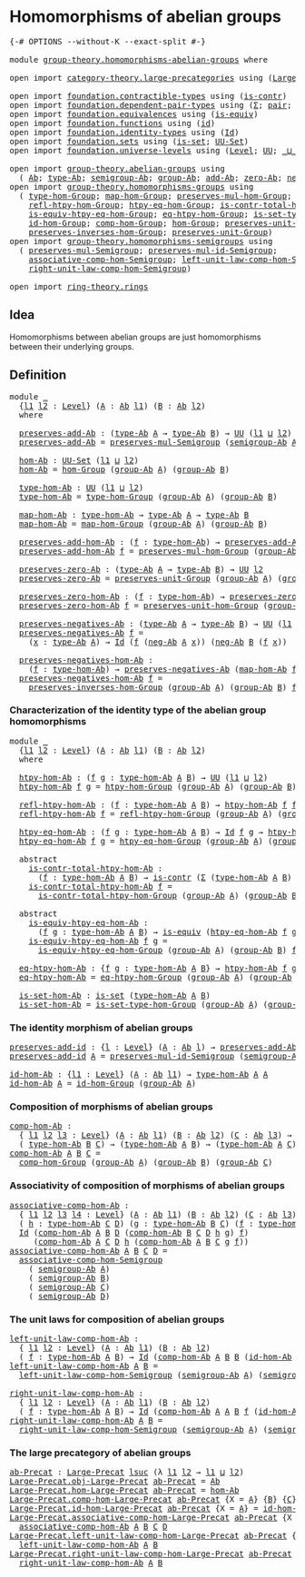 # Homomorphisms of abelian groups

<pre class="Agda"><a id="44" class="Symbol">{-#</a> <a id="48" class="Keyword">OPTIONS</a> <a id="56" class="Pragma">--without-K</a> <a id="68" class="Pragma">--exact-split</a> <a id="82" class="Symbol">#-}</a>

<a id="87" class="Keyword">module</a> <a id="94" href="group-theory.homomorphisms-abelian-groups.html" class="Module">group-theory.homomorphisms-abelian-groups</a> <a id="136" class="Keyword">where</a>

<a id="143" class="Keyword">open</a> <a id="148" class="Keyword">import</a> <a id="155" href="category-theory.large-precategories.html" class="Module">category-theory.large-precategories</a> <a id="191" class="Keyword">using</a> <a id="197" class="Symbol">(</a><a id="198" href="category-theory.large-precategories.html#654" class="Record">Large-Precat</a><a id="210" class="Symbol">)</a>

<a id="213" class="Keyword">open</a> <a id="218" class="Keyword">import</a> <a id="225" href="foundation.contractible-types.html" class="Module">foundation.contractible-types</a> <a id="255" class="Keyword">using</a> <a id="261" class="Symbol">(</a><a id="262" href="foundation-core.contractible-types.html#993" class="Function">is-contr</a><a id="270" class="Symbol">)</a>
<a id="272" class="Keyword">open</a> <a id="277" class="Keyword">import</a> <a id="284" href="foundation.dependent-pair-types.html" class="Module">foundation.dependent-pair-types</a> <a id="316" class="Keyword">using</a> <a id="322" class="Symbol">(</a><a id="323" href="foundation-core.dependent-pair-types.html#502" class="Record">Σ</a><a id="324" class="Symbol">;</a> <a id="326" href="foundation-core.dependent-pair-types.html#575" class="InductiveConstructor">pair</a><a id="330" class="Symbol">;</a> <a id="332" href="foundation-core.dependent-pair-types.html#592" class="Field">pr1</a><a id="335" class="Symbol">;</a> <a id="337" href="foundation-core.dependent-pair-types.html#604" class="Field">pr2</a><a id="340" class="Symbol">)</a>
<a id="342" class="Keyword">open</a> <a id="347" class="Keyword">import</a> <a id="354" href="foundation.equivalences.html" class="Module">foundation.equivalences</a> <a id="378" class="Keyword">using</a> <a id="384" class="Symbol">(</a><a id="385" href="foundation-core.equivalences.html#1543" class="Function">is-equiv</a><a id="393" class="Symbol">)</a>
<a id="395" class="Keyword">open</a> <a id="400" class="Keyword">import</a> <a id="407" href="foundation.functions.html" class="Module">foundation.functions</a> <a id="428" class="Keyword">using</a> <a id="434" class="Symbol">(</a><a id="435" href="foundation-core.functions.html#309" class="Function">id</a><a id="437" class="Symbol">)</a>
<a id="439" class="Keyword">open</a> <a id="444" class="Keyword">import</a> <a id="451" href="foundation.identity-types.html" class="Module">foundation.identity-types</a> <a id="477" class="Keyword">using</a> <a id="483" class="Symbol">(</a><a id="484" href="foundation-core.identity-types.html#1754" class="Datatype">Id</a><a id="486" class="Symbol">)</a>
<a id="488" class="Keyword">open</a> <a id="493" class="Keyword">import</a> <a id="500" href="foundation.sets.html" class="Module">foundation.sets</a> <a id="516" class="Keyword">using</a> <a id="522" class="Symbol">(</a><a id="523" href="foundation-core.sets.html#1100" class="Function">is-set</a><a id="529" class="Symbol">;</a> <a id="531" href="foundation-core.sets.html#1177" class="Function">UU-Set</a><a id="537" class="Symbol">)</a>
<a id="539" class="Keyword">open</a> <a id="544" class="Keyword">import</a> <a id="551" href="foundation.universe-levels.html" class="Module">foundation.universe-levels</a> <a id="578" class="Keyword">using</a> <a id="584" class="Symbol">(</a><a id="585" href="Agda.Primitive.html#597" class="Postulate">Level</a><a id="590" class="Symbol">;</a> <a id="592" href="foundation-core.universe-levels.html#222" class="Primitive">UU</a><a id="594" class="Symbol">;</a> <a id="596" href="Agda.Primitive.html#810" class="Primitive Operator">_⊔_</a><a id="599" class="Symbol">;</a> <a id="601" href="Agda.Primitive.html#780" class="Primitive">lsuc</a><a id="605" class="Symbol">)</a>

<a id="608" class="Keyword">open</a> <a id="613" class="Keyword">import</a> <a id="620" href="group-theory.abelian-groups.html" class="Module">group-theory.abelian-groups</a> <a id="648" class="Keyword">using</a>
  <a id="656" class="Symbol">(</a> <a id="658" href="group-theory.abelian-groups.html#2463" class="Function">Ab</a><a id="660" class="Symbol">;</a> <a id="662" href="group-theory.abelian-groups.html#2677" class="Function">type-Ab</a><a id="669" class="Symbol">;</a> <a id="671" href="group-theory.abelian-groups.html#3597" class="Function">semigroup-Ab</a><a id="683" class="Symbol">;</a> <a id="685" href="group-theory.abelian-groups.html#2531" class="Function">group-Ab</a><a id="693" class="Symbol">;</a> <a id="695" href="group-theory.abelian-groups.html#3024" class="Function">add-Ab</a><a id="701" class="Symbol">;</a> <a id="703" href="group-theory.abelian-groups.html#3934" class="Function">zero-Ab</a><a id="710" class="Symbol">;</a> <a id="712" href="group-theory.abelian-groups.html#4572" class="Function">neg-Ab</a><a id="718" class="Symbol">)</a>
<a id="720" class="Keyword">open</a> <a id="725" class="Keyword">import</a> <a id="732" href="group-theory.homomorphisms-groups.html" class="Module">group-theory.homomorphisms-groups</a> <a id="766" class="Keyword">using</a>
  <a id="774" class="Symbol">(</a> <a id="776" href="group-theory.homomorphisms-groups.html#1617" class="Function">type-hom-Group</a><a id="790" class="Symbol">;</a> <a id="792" href="group-theory.homomorphisms-groups.html#1746" class="Function">map-hom-Group</a><a id="805" class="Symbol">;</a> <a id="807" href="group-theory.homomorphisms-groups.html#1832" class="Function">preserves-mul-hom-Group</a><a id="830" class="Symbol">;</a> <a id="832" href="group-theory.homomorphisms-groups.html#2672" class="Function">htpy-hom-Group</a><a id="846" class="Symbol">;</a>
    <a id="852" href="group-theory.homomorphisms-groups.html#2812" class="Function">refl-htpy-hom-Group</a><a id="871" class="Symbol">;</a> <a id="873" href="group-theory.homomorphisms-groups.html#2989" class="Function">htpy-eq-hom-Group</a><a id="890" class="Symbol">;</a> <a id="892" href="group-theory.homomorphisms-groups.html#3184" class="Function">is-contr-total-htpy-hom-Group</a><a id="921" class="Symbol">;</a>
    <a id="927" href="group-theory.homomorphisms-groups.html#3459" class="Function">is-equiv-htpy-eq-hom-Group</a><a id="953" class="Symbol">;</a> <a id="955" href="group-theory.homomorphisms-groups.html#3909" class="Function">eq-htpy-hom-Group</a><a id="972" class="Symbol">;</a> <a id="974" href="group-theory.homomorphisms-groups.html#4077" class="Function">is-set-type-hom-Group</a><a id="995" class="Symbol">;</a>
    <a id="1001" href="group-theory.homomorphisms-groups.html#2074" class="Function">id-hom-Group</a><a id="1013" class="Symbol">;</a> <a id="1015" href="group-theory.homomorphisms-groups.html#2243" class="Function">comp-hom-Group</a><a id="1029" class="Symbol">;</a> <a id="1031" href="group-theory.homomorphisms-groups.html#4228" class="Function">hom-Group</a><a id="1040" class="Symbol">;</a> <a id="1042" href="group-theory.homomorphisms-groups.html#5799" class="Function">preserves-unit-hom-Group</a><a id="1066" class="Symbol">;</a>
    <a id="1072" href="group-theory.homomorphisms-groups.html#7312" class="Function">preserves-inverses-hom-Group</a><a id="1100" class="Symbol">;</a> <a id="1102" href="group-theory.homomorphisms-groups.html#5658" class="Function">preserves-unit-Group</a><a id="1122" class="Symbol">)</a>
<a id="1124" class="Keyword">open</a> <a id="1129" class="Keyword">import</a> <a id="1136" href="group-theory.homomorphisms-semigroups.html" class="Module">group-theory.homomorphisms-semigroups</a> <a id="1174" class="Keyword">using</a>
  <a id="1182" class="Symbol">(</a> <a id="1184" href="group-theory.homomorphisms-semigroups.html#1922" class="Function">preserves-mul-Semigroup</a><a id="1207" class="Symbol">;</a> <a id="1209" href="group-theory.homomorphisms-semigroups.html#4537" class="Function">preserves-mul-id-Semigroup</a><a id="1235" class="Symbol">;</a>
    <a id="1241" href="group-theory.homomorphisms-semigroups.html#5530" class="Function">associative-comp-hom-Semigroup</a><a id="1271" class="Symbol">;</a> <a id="1273" href="group-theory.homomorphisms-semigroups.html#6121" class="Function">left-unit-law-comp-hom-Semigroup</a><a id="1305" class="Symbol">;</a>
    <a id="1311" href="group-theory.homomorphisms-semigroups.html#6494" class="Function">right-unit-law-comp-hom-Semigroup</a><a id="1344" class="Symbol">)</a>

<a id="1347" class="Keyword">open</a> <a id="1352" class="Keyword">import</a> <a id="1359" href="ring-theory.rings.html" class="Module">ring-theory.rings</a>
</pre>
## Idea

Homomorphisms between abelian groups are just homomorphisms between their underlying groups.

## Definition

<pre class="Agda"><a id="1508" class="Keyword">module</a> <a id="1515" href="group-theory.homomorphisms-abelian-groups.html#1515" class="Module">_</a>
  <a id="1519" class="Symbol">{</a><a id="1520" href="group-theory.homomorphisms-abelian-groups.html#1520" class="Bound">l1</a> <a id="1523" href="group-theory.homomorphisms-abelian-groups.html#1523" class="Bound">l2</a> <a id="1526" class="Symbol">:</a> <a id="1528" href="Agda.Primitive.html#597" class="Postulate">Level</a><a id="1533" class="Symbol">}</a> <a id="1535" class="Symbol">(</a><a id="1536" href="group-theory.homomorphisms-abelian-groups.html#1536" class="Bound">A</a> <a id="1538" class="Symbol">:</a> <a id="1540" href="group-theory.abelian-groups.html#2463" class="Function">Ab</a> <a id="1543" href="group-theory.homomorphisms-abelian-groups.html#1520" class="Bound">l1</a><a id="1545" class="Symbol">)</a> <a id="1547" class="Symbol">(</a><a id="1548" href="group-theory.homomorphisms-abelian-groups.html#1548" class="Bound">B</a> <a id="1550" class="Symbol">:</a> <a id="1552" href="group-theory.abelian-groups.html#2463" class="Function">Ab</a> <a id="1555" href="group-theory.homomorphisms-abelian-groups.html#1523" class="Bound">l2</a><a id="1557" class="Symbol">)</a>
  <a id="1561" class="Keyword">where</a>
  
  <a id="1572" href="group-theory.homomorphisms-abelian-groups.html#1572" class="Function">preserves-add-Ab</a> <a id="1589" class="Symbol">:</a> <a id="1591" class="Symbol">(</a><a id="1592" href="group-theory.abelian-groups.html#2677" class="Function">type-Ab</a> <a id="1600" href="group-theory.homomorphisms-abelian-groups.html#1536" class="Bound">A</a> <a id="1602" class="Symbol">→</a> <a id="1604" href="group-theory.abelian-groups.html#2677" class="Function">type-Ab</a> <a id="1612" href="group-theory.homomorphisms-abelian-groups.html#1548" class="Bound">B</a><a id="1613" class="Symbol">)</a> <a id="1615" class="Symbol">→</a> <a id="1617" href="foundation-core.universe-levels.html#222" class="Primitive">UU</a> <a id="1620" class="Symbol">(</a><a id="1621" href="group-theory.homomorphisms-abelian-groups.html#1520" class="Bound">l1</a> <a id="1624" href="Agda.Primitive.html#810" class="Primitive Operator">⊔</a> <a id="1626" href="group-theory.homomorphisms-abelian-groups.html#1523" class="Bound">l2</a><a id="1628" class="Symbol">)</a>
  <a id="1632" href="group-theory.homomorphisms-abelian-groups.html#1572" class="Function">preserves-add-Ab</a> <a id="1649" class="Symbol">=</a> <a id="1651" href="group-theory.homomorphisms-semigroups.html#1922" class="Function">preserves-mul-Semigroup</a> <a id="1675" class="Symbol">(</a><a id="1676" href="group-theory.abelian-groups.html#3597" class="Function">semigroup-Ab</a> <a id="1689" href="group-theory.homomorphisms-abelian-groups.html#1536" class="Bound">A</a><a id="1690" class="Symbol">)</a> <a id="1692" class="Symbol">(</a><a id="1693" href="group-theory.abelian-groups.html#3597" class="Function">semigroup-Ab</a> <a id="1706" href="group-theory.homomorphisms-abelian-groups.html#1548" class="Bound">B</a><a id="1707" class="Symbol">)</a>

  <a id="1712" href="group-theory.homomorphisms-abelian-groups.html#1712" class="Function">hom-Ab</a> <a id="1719" class="Symbol">:</a> <a id="1721" href="foundation-core.sets.html#1177" class="Function">UU-Set</a> <a id="1728" class="Symbol">(</a><a id="1729" href="group-theory.homomorphisms-abelian-groups.html#1520" class="Bound">l1</a> <a id="1732" href="Agda.Primitive.html#810" class="Primitive Operator">⊔</a> <a id="1734" href="group-theory.homomorphisms-abelian-groups.html#1523" class="Bound">l2</a><a id="1736" class="Symbol">)</a>
  <a id="1740" href="group-theory.homomorphisms-abelian-groups.html#1712" class="Function">hom-Ab</a> <a id="1747" class="Symbol">=</a> <a id="1749" href="group-theory.homomorphisms-groups.html#4228" class="Function">hom-Group</a> <a id="1759" class="Symbol">(</a><a id="1760" href="group-theory.abelian-groups.html#2531" class="Function">group-Ab</a> <a id="1769" href="group-theory.homomorphisms-abelian-groups.html#1536" class="Bound">A</a><a id="1770" class="Symbol">)</a> <a id="1772" class="Symbol">(</a><a id="1773" href="group-theory.abelian-groups.html#2531" class="Function">group-Ab</a> <a id="1782" href="group-theory.homomorphisms-abelian-groups.html#1548" class="Bound">B</a><a id="1783" class="Symbol">)</a>

  <a id="1788" href="group-theory.homomorphisms-abelian-groups.html#1788" class="Function">type-hom-Ab</a> <a id="1800" class="Symbol">:</a> <a id="1802" href="foundation-core.universe-levels.html#222" class="Primitive">UU</a> <a id="1805" class="Symbol">(</a><a id="1806" href="group-theory.homomorphisms-abelian-groups.html#1520" class="Bound">l1</a> <a id="1809" href="Agda.Primitive.html#810" class="Primitive Operator">⊔</a> <a id="1811" href="group-theory.homomorphisms-abelian-groups.html#1523" class="Bound">l2</a><a id="1813" class="Symbol">)</a>
  <a id="1817" href="group-theory.homomorphisms-abelian-groups.html#1788" class="Function">type-hom-Ab</a> <a id="1829" class="Symbol">=</a> <a id="1831" href="group-theory.homomorphisms-groups.html#1617" class="Function">type-hom-Group</a> <a id="1846" class="Symbol">(</a><a id="1847" href="group-theory.abelian-groups.html#2531" class="Function">group-Ab</a> <a id="1856" href="group-theory.homomorphisms-abelian-groups.html#1536" class="Bound">A</a><a id="1857" class="Symbol">)</a> <a id="1859" class="Symbol">(</a><a id="1860" href="group-theory.abelian-groups.html#2531" class="Function">group-Ab</a> <a id="1869" href="group-theory.homomorphisms-abelian-groups.html#1548" class="Bound">B</a><a id="1870" class="Symbol">)</a>

  <a id="1875" href="group-theory.homomorphisms-abelian-groups.html#1875" class="Function">map-hom-Ab</a> <a id="1886" class="Symbol">:</a> <a id="1888" href="group-theory.homomorphisms-abelian-groups.html#1788" class="Function">type-hom-Ab</a> <a id="1900" class="Symbol">→</a> <a id="1902" href="group-theory.abelian-groups.html#2677" class="Function">type-Ab</a> <a id="1910" href="group-theory.homomorphisms-abelian-groups.html#1536" class="Bound">A</a> <a id="1912" class="Symbol">→</a> <a id="1914" href="group-theory.abelian-groups.html#2677" class="Function">type-Ab</a> <a id="1922" href="group-theory.homomorphisms-abelian-groups.html#1548" class="Bound">B</a>
  <a id="1926" href="group-theory.homomorphisms-abelian-groups.html#1875" class="Function">map-hom-Ab</a> <a id="1937" class="Symbol">=</a> <a id="1939" href="group-theory.homomorphisms-groups.html#1746" class="Function">map-hom-Group</a> <a id="1953" class="Symbol">(</a><a id="1954" href="group-theory.abelian-groups.html#2531" class="Function">group-Ab</a> <a id="1963" href="group-theory.homomorphisms-abelian-groups.html#1536" class="Bound">A</a><a id="1964" class="Symbol">)</a> <a id="1966" class="Symbol">(</a><a id="1967" href="group-theory.abelian-groups.html#2531" class="Function">group-Ab</a> <a id="1976" href="group-theory.homomorphisms-abelian-groups.html#1548" class="Bound">B</a><a id="1977" class="Symbol">)</a>

  <a id="1982" href="group-theory.homomorphisms-abelian-groups.html#1982" class="Function">preserves-add-hom-Ab</a> <a id="2003" class="Symbol">:</a> <a id="2005" class="Symbol">(</a><a id="2006" href="group-theory.homomorphisms-abelian-groups.html#2006" class="Bound">f</a> <a id="2008" class="Symbol">:</a> <a id="2010" href="group-theory.homomorphisms-abelian-groups.html#1788" class="Function">type-hom-Ab</a><a id="2021" class="Symbol">)</a> <a id="2023" class="Symbol">→</a> <a id="2025" href="group-theory.homomorphisms-abelian-groups.html#1572" class="Function">preserves-add-Ab</a> <a id="2042" class="Symbol">(</a><a id="2043" href="group-theory.homomorphisms-abelian-groups.html#1875" class="Function">map-hom-Ab</a> <a id="2054" href="group-theory.homomorphisms-abelian-groups.html#2006" class="Bound">f</a><a id="2055" class="Symbol">)</a>
  <a id="2059" href="group-theory.homomorphisms-abelian-groups.html#1982" class="Function">preserves-add-hom-Ab</a> <a id="2080" href="group-theory.homomorphisms-abelian-groups.html#2080" class="Bound">f</a> <a id="2082" class="Symbol">=</a> <a id="2084" href="group-theory.homomorphisms-groups.html#1832" class="Function">preserves-mul-hom-Group</a> <a id="2108" class="Symbol">(</a><a id="2109" href="group-theory.abelian-groups.html#2531" class="Function">group-Ab</a> <a id="2118" href="group-theory.homomorphisms-abelian-groups.html#1536" class="Bound">A</a><a id="2119" class="Symbol">)</a> <a id="2121" class="Symbol">(</a><a id="2122" href="group-theory.abelian-groups.html#2531" class="Function">group-Ab</a> <a id="2131" href="group-theory.homomorphisms-abelian-groups.html#1548" class="Bound">B</a><a id="2132" class="Symbol">)</a> <a id="2134" href="group-theory.homomorphisms-abelian-groups.html#2080" class="Bound">f</a>

  <a id="2139" href="group-theory.homomorphisms-abelian-groups.html#2139" class="Function">preserves-zero-Ab</a> <a id="2157" class="Symbol">:</a> <a id="2159" class="Symbol">(</a><a id="2160" href="group-theory.abelian-groups.html#2677" class="Function">type-Ab</a> <a id="2168" href="group-theory.homomorphisms-abelian-groups.html#1536" class="Bound">A</a> <a id="2170" class="Symbol">→</a> <a id="2172" href="group-theory.abelian-groups.html#2677" class="Function">type-Ab</a> <a id="2180" href="group-theory.homomorphisms-abelian-groups.html#1548" class="Bound">B</a><a id="2181" class="Symbol">)</a> <a id="2183" class="Symbol">→</a> <a id="2185" href="foundation-core.universe-levels.html#222" class="Primitive">UU</a> <a id="2188" href="group-theory.homomorphisms-abelian-groups.html#1523" class="Bound">l2</a>
  <a id="2193" href="group-theory.homomorphisms-abelian-groups.html#2139" class="Function">preserves-zero-Ab</a> <a id="2211" class="Symbol">=</a> <a id="2213" href="group-theory.homomorphisms-groups.html#5658" class="Function">preserves-unit-Group</a> <a id="2234" class="Symbol">(</a><a id="2235" href="group-theory.abelian-groups.html#2531" class="Function">group-Ab</a> <a id="2244" href="group-theory.homomorphisms-abelian-groups.html#1536" class="Bound">A</a><a id="2245" class="Symbol">)</a> <a id="2247" class="Symbol">(</a><a id="2248" href="group-theory.abelian-groups.html#2531" class="Function">group-Ab</a> <a id="2257" href="group-theory.homomorphisms-abelian-groups.html#1548" class="Bound">B</a><a id="2258" class="Symbol">)</a>

  <a id="2263" href="group-theory.homomorphisms-abelian-groups.html#2263" class="Function">preserves-zero-hom-Ab</a> <a id="2285" class="Symbol">:</a> <a id="2287" class="Symbol">(</a><a id="2288" href="group-theory.homomorphisms-abelian-groups.html#2288" class="Bound">f</a> <a id="2290" class="Symbol">:</a> <a id="2292" href="group-theory.homomorphisms-abelian-groups.html#1788" class="Function">type-hom-Ab</a><a id="2303" class="Symbol">)</a> <a id="2305" class="Symbol">→</a> <a id="2307" href="group-theory.homomorphisms-abelian-groups.html#2139" class="Function">preserves-zero-Ab</a> <a id="2325" class="Symbol">(</a><a id="2326" href="group-theory.homomorphisms-abelian-groups.html#1875" class="Function">map-hom-Ab</a> <a id="2337" href="group-theory.homomorphisms-abelian-groups.html#2288" class="Bound">f</a><a id="2338" class="Symbol">)</a>
  <a id="2342" href="group-theory.homomorphisms-abelian-groups.html#2263" class="Function">preserves-zero-hom-Ab</a> <a id="2364" href="group-theory.homomorphisms-abelian-groups.html#2364" class="Bound">f</a> <a id="2366" class="Symbol">=</a> <a id="2368" href="group-theory.homomorphisms-groups.html#5799" class="Function">preserves-unit-hom-Group</a> <a id="2393" class="Symbol">(</a><a id="2394" href="group-theory.abelian-groups.html#2531" class="Function">group-Ab</a> <a id="2403" href="group-theory.homomorphisms-abelian-groups.html#1536" class="Bound">A</a><a id="2404" class="Symbol">)</a> <a id="2406" class="Symbol">(</a><a id="2407" href="group-theory.abelian-groups.html#2531" class="Function">group-Ab</a> <a id="2416" href="group-theory.homomorphisms-abelian-groups.html#1548" class="Bound">B</a><a id="2417" class="Symbol">)</a> <a id="2419" href="group-theory.homomorphisms-abelian-groups.html#2364" class="Bound">f</a>

  <a id="2424" href="group-theory.homomorphisms-abelian-groups.html#2424" class="Function">preserves-negatives-Ab</a> <a id="2447" class="Symbol">:</a> <a id="2449" class="Symbol">(</a><a id="2450" href="group-theory.abelian-groups.html#2677" class="Function">type-Ab</a> <a id="2458" href="group-theory.homomorphisms-abelian-groups.html#1536" class="Bound">A</a> <a id="2460" class="Symbol">→</a> <a id="2462" href="group-theory.abelian-groups.html#2677" class="Function">type-Ab</a> <a id="2470" href="group-theory.homomorphisms-abelian-groups.html#1548" class="Bound">B</a><a id="2471" class="Symbol">)</a> <a id="2473" class="Symbol">→</a> <a id="2475" href="foundation-core.universe-levels.html#222" class="Primitive">UU</a> <a id="2478" class="Symbol">(</a><a id="2479" href="group-theory.homomorphisms-abelian-groups.html#1520" class="Bound">l1</a> <a id="2482" href="Agda.Primitive.html#810" class="Primitive Operator">⊔</a> <a id="2484" href="group-theory.homomorphisms-abelian-groups.html#1523" class="Bound">l2</a><a id="2486" class="Symbol">)</a>
  <a id="2490" href="group-theory.homomorphisms-abelian-groups.html#2424" class="Function">preserves-negatives-Ab</a> <a id="2513" href="group-theory.homomorphisms-abelian-groups.html#2513" class="Bound">f</a> <a id="2515" class="Symbol">=</a>
    <a id="2521" class="Symbol">(</a><a id="2522" href="group-theory.homomorphisms-abelian-groups.html#2522" class="Bound">x</a> <a id="2524" class="Symbol">:</a> <a id="2526" href="group-theory.abelian-groups.html#2677" class="Function">type-Ab</a> <a id="2534" href="group-theory.homomorphisms-abelian-groups.html#1536" class="Bound">A</a><a id="2535" class="Symbol">)</a> <a id="2537" class="Symbol">→</a> <a id="2539" href="foundation-core.identity-types.html#1754" class="Datatype">Id</a> <a id="2542" class="Symbol">(</a><a id="2543" href="group-theory.homomorphisms-abelian-groups.html#2513" class="Bound">f</a> <a id="2545" class="Symbol">(</a><a id="2546" href="group-theory.abelian-groups.html#4572" class="Function">neg-Ab</a> <a id="2553" href="group-theory.homomorphisms-abelian-groups.html#1536" class="Bound">A</a> <a id="2555" href="group-theory.homomorphisms-abelian-groups.html#2522" class="Bound">x</a><a id="2556" class="Symbol">))</a> <a id="2559" class="Symbol">(</a><a id="2560" href="group-theory.abelian-groups.html#4572" class="Function">neg-Ab</a> <a id="2567" href="group-theory.homomorphisms-abelian-groups.html#1548" class="Bound">B</a> <a id="2569" class="Symbol">(</a><a id="2570" href="group-theory.homomorphisms-abelian-groups.html#2513" class="Bound">f</a> <a id="2572" href="group-theory.homomorphisms-abelian-groups.html#2522" class="Bound">x</a><a id="2573" class="Symbol">))</a>

  <a id="2579" href="group-theory.homomorphisms-abelian-groups.html#2579" class="Function">preserves-negatives-hom-Ab</a> <a id="2606" class="Symbol">:</a>
    <a id="2612" class="Symbol">(</a><a id="2613" href="group-theory.homomorphisms-abelian-groups.html#2613" class="Bound">f</a> <a id="2615" class="Symbol">:</a> <a id="2617" href="group-theory.homomorphisms-abelian-groups.html#1788" class="Function">type-hom-Ab</a><a id="2628" class="Symbol">)</a> <a id="2630" class="Symbol">→</a> <a id="2632" href="group-theory.homomorphisms-abelian-groups.html#2424" class="Function">preserves-negatives-Ab</a> <a id="2655" class="Symbol">(</a><a id="2656" href="group-theory.homomorphisms-abelian-groups.html#1875" class="Function">map-hom-Ab</a> <a id="2667" href="group-theory.homomorphisms-abelian-groups.html#2613" class="Bound">f</a><a id="2668" class="Symbol">)</a>
  <a id="2672" href="group-theory.homomorphisms-abelian-groups.html#2579" class="Function">preserves-negatives-hom-Ab</a> <a id="2699" href="group-theory.homomorphisms-abelian-groups.html#2699" class="Bound">f</a> <a id="2701" class="Symbol">=</a>
    <a id="2707" href="group-theory.homomorphisms-groups.html#7312" class="Function">preserves-inverses-hom-Group</a> <a id="2736" class="Symbol">(</a><a id="2737" href="group-theory.abelian-groups.html#2531" class="Function">group-Ab</a> <a id="2746" href="group-theory.homomorphisms-abelian-groups.html#1536" class="Bound">A</a><a id="2747" class="Symbol">)</a> <a id="2749" class="Symbol">(</a><a id="2750" href="group-theory.abelian-groups.html#2531" class="Function">group-Ab</a> <a id="2759" href="group-theory.homomorphisms-abelian-groups.html#1548" class="Bound">B</a><a id="2760" class="Symbol">)</a> <a id="2762" href="group-theory.homomorphisms-abelian-groups.html#2699" class="Bound">f</a>
</pre>
### Characterization of the identity type of the abelian group homomorphisms

<pre class="Agda"><a id="2855" class="Keyword">module</a> <a id="2862" href="group-theory.homomorphisms-abelian-groups.html#2862" class="Module">_</a>
  <a id="2866" class="Symbol">{</a><a id="2867" href="group-theory.homomorphisms-abelian-groups.html#2867" class="Bound">l1</a> <a id="2870" href="group-theory.homomorphisms-abelian-groups.html#2870" class="Bound">l2</a> <a id="2873" class="Symbol">:</a> <a id="2875" href="Agda.Primitive.html#597" class="Postulate">Level</a><a id="2880" class="Symbol">}</a> <a id="2882" class="Symbol">(</a><a id="2883" href="group-theory.homomorphisms-abelian-groups.html#2883" class="Bound">A</a> <a id="2885" class="Symbol">:</a> <a id="2887" href="group-theory.abelian-groups.html#2463" class="Function">Ab</a> <a id="2890" href="group-theory.homomorphisms-abelian-groups.html#2867" class="Bound">l1</a><a id="2892" class="Symbol">)</a> <a id="2894" class="Symbol">(</a><a id="2895" href="group-theory.homomorphisms-abelian-groups.html#2895" class="Bound">B</a> <a id="2897" class="Symbol">:</a> <a id="2899" href="group-theory.abelian-groups.html#2463" class="Function">Ab</a> <a id="2902" href="group-theory.homomorphisms-abelian-groups.html#2870" class="Bound">l2</a><a id="2904" class="Symbol">)</a>
  <a id="2908" class="Keyword">where</a>
  
  <a id="2919" href="group-theory.homomorphisms-abelian-groups.html#2919" class="Function">htpy-hom-Ab</a> <a id="2931" class="Symbol">:</a> <a id="2933" class="Symbol">(</a><a id="2934" href="group-theory.homomorphisms-abelian-groups.html#2934" class="Bound">f</a> <a id="2936" href="group-theory.homomorphisms-abelian-groups.html#2936" class="Bound">g</a> <a id="2938" class="Symbol">:</a> <a id="2940" href="group-theory.homomorphisms-abelian-groups.html#1788" class="Function">type-hom-Ab</a> <a id="2952" href="group-theory.homomorphisms-abelian-groups.html#2883" class="Bound">A</a> <a id="2954" href="group-theory.homomorphisms-abelian-groups.html#2895" class="Bound">B</a><a id="2955" class="Symbol">)</a> <a id="2957" class="Symbol">→</a> <a id="2959" href="foundation-core.universe-levels.html#222" class="Primitive">UU</a> <a id="2962" class="Symbol">(</a><a id="2963" href="group-theory.homomorphisms-abelian-groups.html#2867" class="Bound">l1</a> <a id="2966" href="Agda.Primitive.html#810" class="Primitive Operator">⊔</a> <a id="2968" href="group-theory.homomorphisms-abelian-groups.html#2870" class="Bound">l2</a><a id="2970" class="Symbol">)</a>
  <a id="2974" href="group-theory.homomorphisms-abelian-groups.html#2919" class="Function">htpy-hom-Ab</a> <a id="2986" href="group-theory.homomorphisms-abelian-groups.html#2986" class="Bound">f</a> <a id="2988" href="group-theory.homomorphisms-abelian-groups.html#2988" class="Bound">g</a> <a id="2990" class="Symbol">=</a> <a id="2992" href="group-theory.homomorphisms-groups.html#2672" class="Function">htpy-hom-Group</a> <a id="3007" class="Symbol">(</a><a id="3008" href="group-theory.abelian-groups.html#2531" class="Function">group-Ab</a> <a id="3017" href="group-theory.homomorphisms-abelian-groups.html#2883" class="Bound">A</a><a id="3018" class="Symbol">)</a> <a id="3020" class="Symbol">(</a><a id="3021" href="group-theory.abelian-groups.html#2531" class="Function">group-Ab</a> <a id="3030" href="group-theory.homomorphisms-abelian-groups.html#2895" class="Bound">B</a><a id="3031" class="Symbol">)</a> <a id="3033" href="group-theory.homomorphisms-abelian-groups.html#2986" class="Bound">f</a> <a id="3035" href="group-theory.homomorphisms-abelian-groups.html#2988" class="Bound">g</a>

  <a id="3040" href="group-theory.homomorphisms-abelian-groups.html#3040" class="Function">refl-htpy-hom-Ab</a> <a id="3057" class="Symbol">:</a> <a id="3059" class="Symbol">(</a><a id="3060" href="group-theory.homomorphisms-abelian-groups.html#3060" class="Bound">f</a> <a id="3062" class="Symbol">:</a> <a id="3064" href="group-theory.homomorphisms-abelian-groups.html#1788" class="Function">type-hom-Ab</a> <a id="3076" href="group-theory.homomorphisms-abelian-groups.html#2883" class="Bound">A</a> <a id="3078" href="group-theory.homomorphisms-abelian-groups.html#2895" class="Bound">B</a><a id="3079" class="Symbol">)</a> <a id="3081" class="Symbol">→</a> <a id="3083" href="group-theory.homomorphisms-abelian-groups.html#2919" class="Function">htpy-hom-Ab</a> <a id="3095" href="group-theory.homomorphisms-abelian-groups.html#3060" class="Bound">f</a> <a id="3097" href="group-theory.homomorphisms-abelian-groups.html#3060" class="Bound">f</a>
  <a id="3101" href="group-theory.homomorphisms-abelian-groups.html#3040" class="Function">refl-htpy-hom-Ab</a> <a id="3118" href="group-theory.homomorphisms-abelian-groups.html#3118" class="Bound">f</a> <a id="3120" class="Symbol">=</a> <a id="3122" href="group-theory.homomorphisms-groups.html#2812" class="Function">refl-htpy-hom-Group</a> <a id="3142" class="Symbol">(</a><a id="3143" href="group-theory.abelian-groups.html#2531" class="Function">group-Ab</a> <a id="3152" href="group-theory.homomorphisms-abelian-groups.html#2883" class="Bound">A</a><a id="3153" class="Symbol">)</a> <a id="3155" class="Symbol">(</a><a id="3156" href="group-theory.abelian-groups.html#2531" class="Function">group-Ab</a> <a id="3165" href="group-theory.homomorphisms-abelian-groups.html#2895" class="Bound">B</a><a id="3166" class="Symbol">)</a> <a id="3168" href="group-theory.homomorphisms-abelian-groups.html#3118" class="Bound">f</a>

  <a id="3173" href="group-theory.homomorphisms-abelian-groups.html#3173" class="Function">htpy-eq-hom-Ab</a> <a id="3188" class="Symbol">:</a> <a id="3190" class="Symbol">(</a><a id="3191" href="group-theory.homomorphisms-abelian-groups.html#3191" class="Bound">f</a> <a id="3193" href="group-theory.homomorphisms-abelian-groups.html#3193" class="Bound">g</a> <a id="3195" class="Symbol">:</a> <a id="3197" href="group-theory.homomorphisms-abelian-groups.html#1788" class="Function">type-hom-Ab</a> <a id="3209" href="group-theory.homomorphisms-abelian-groups.html#2883" class="Bound">A</a> <a id="3211" href="group-theory.homomorphisms-abelian-groups.html#2895" class="Bound">B</a><a id="3212" class="Symbol">)</a> <a id="3214" class="Symbol">→</a> <a id="3216" href="foundation-core.identity-types.html#1754" class="Datatype">Id</a> <a id="3219" href="group-theory.homomorphisms-abelian-groups.html#3191" class="Bound">f</a> <a id="3221" href="group-theory.homomorphisms-abelian-groups.html#3193" class="Bound">g</a> <a id="3223" class="Symbol">→</a> <a id="3225" href="group-theory.homomorphisms-abelian-groups.html#2919" class="Function">htpy-hom-Ab</a> <a id="3237" href="group-theory.homomorphisms-abelian-groups.html#3191" class="Bound">f</a> <a id="3239" href="group-theory.homomorphisms-abelian-groups.html#3193" class="Bound">g</a>
  <a id="3243" href="group-theory.homomorphisms-abelian-groups.html#3173" class="Function">htpy-eq-hom-Ab</a> <a id="3258" href="group-theory.homomorphisms-abelian-groups.html#3258" class="Bound">f</a> <a id="3260" href="group-theory.homomorphisms-abelian-groups.html#3260" class="Bound">g</a> <a id="3262" class="Symbol">=</a> <a id="3264" href="group-theory.homomorphisms-groups.html#2989" class="Function">htpy-eq-hom-Group</a> <a id="3282" class="Symbol">(</a><a id="3283" href="group-theory.abelian-groups.html#2531" class="Function">group-Ab</a> <a id="3292" href="group-theory.homomorphisms-abelian-groups.html#2883" class="Bound">A</a><a id="3293" class="Symbol">)</a> <a id="3295" class="Symbol">(</a><a id="3296" href="group-theory.abelian-groups.html#2531" class="Function">group-Ab</a> <a id="3305" href="group-theory.homomorphisms-abelian-groups.html#2895" class="Bound">B</a><a id="3306" class="Symbol">)</a> <a id="3308" href="group-theory.homomorphisms-abelian-groups.html#3258" class="Bound">f</a> <a id="3310" href="group-theory.homomorphisms-abelian-groups.html#3260" class="Bound">g</a>

  <a id="3315" class="Keyword">abstract</a>
    <a id="3328" href="group-theory.homomorphisms-abelian-groups.html#3328" class="Function">is-contr-total-htpy-hom-Ab</a> <a id="3355" class="Symbol">:</a>
      <a id="3363" class="Symbol">(</a><a id="3364" href="group-theory.homomorphisms-abelian-groups.html#3364" class="Bound">f</a> <a id="3366" class="Symbol">:</a> <a id="3368" href="group-theory.homomorphisms-abelian-groups.html#1788" class="Function">type-hom-Ab</a> <a id="3380" href="group-theory.homomorphisms-abelian-groups.html#2883" class="Bound">A</a> <a id="3382" href="group-theory.homomorphisms-abelian-groups.html#2895" class="Bound">B</a><a id="3383" class="Symbol">)</a> <a id="3385" class="Symbol">→</a> <a id="3387" href="foundation-core.contractible-types.html#993" class="Function">is-contr</a> <a id="3396" class="Symbol">(</a><a id="3397" href="foundation-core.dependent-pair-types.html#502" class="Record">Σ</a> <a id="3399" class="Symbol">(</a><a id="3400" href="group-theory.homomorphisms-abelian-groups.html#1788" class="Function">type-hom-Ab</a> <a id="3412" href="group-theory.homomorphisms-abelian-groups.html#2883" class="Bound">A</a> <a id="3414" href="group-theory.homomorphisms-abelian-groups.html#2895" class="Bound">B</a><a id="3415" class="Symbol">)</a> <a id="3417" class="Symbol">(</a><a id="3418" href="group-theory.homomorphisms-abelian-groups.html#2919" class="Function">htpy-hom-Ab</a> <a id="3430" href="group-theory.homomorphisms-abelian-groups.html#3364" class="Bound">f</a><a id="3431" class="Symbol">))</a>
    <a id="3438" href="group-theory.homomorphisms-abelian-groups.html#3328" class="Function">is-contr-total-htpy-hom-Ab</a> <a id="3465" href="group-theory.homomorphisms-abelian-groups.html#3465" class="Bound">f</a> <a id="3467" class="Symbol">=</a>
      <a id="3475" href="group-theory.homomorphisms-groups.html#3184" class="Function">is-contr-total-htpy-hom-Group</a> <a id="3505" class="Symbol">(</a><a id="3506" href="group-theory.abelian-groups.html#2531" class="Function">group-Ab</a> <a id="3515" href="group-theory.homomorphisms-abelian-groups.html#2883" class="Bound">A</a><a id="3516" class="Symbol">)</a> <a id="3518" class="Symbol">(</a><a id="3519" href="group-theory.abelian-groups.html#2531" class="Function">group-Ab</a> <a id="3528" href="group-theory.homomorphisms-abelian-groups.html#2895" class="Bound">B</a><a id="3529" class="Symbol">)</a> <a id="3531" href="group-theory.homomorphisms-abelian-groups.html#3465" class="Bound">f</a>

  <a id="3536" class="Keyword">abstract</a>
    <a id="3549" href="group-theory.homomorphisms-abelian-groups.html#3549" class="Function">is-equiv-htpy-eq-hom-Ab</a> <a id="3573" class="Symbol">:</a>
      <a id="3581" class="Symbol">(</a><a id="3582" href="group-theory.homomorphisms-abelian-groups.html#3582" class="Bound">f</a> <a id="3584" href="group-theory.homomorphisms-abelian-groups.html#3584" class="Bound">g</a> <a id="3586" class="Symbol">:</a> <a id="3588" href="group-theory.homomorphisms-abelian-groups.html#1788" class="Function">type-hom-Ab</a> <a id="3600" href="group-theory.homomorphisms-abelian-groups.html#2883" class="Bound">A</a> <a id="3602" href="group-theory.homomorphisms-abelian-groups.html#2895" class="Bound">B</a><a id="3603" class="Symbol">)</a> <a id="3605" class="Symbol">→</a> <a id="3607" href="foundation-core.equivalences.html#1543" class="Function">is-equiv</a> <a id="3616" class="Symbol">(</a><a id="3617" href="group-theory.homomorphisms-abelian-groups.html#3173" class="Function">htpy-eq-hom-Ab</a> <a id="3632" href="group-theory.homomorphisms-abelian-groups.html#3582" class="Bound">f</a> <a id="3634" href="group-theory.homomorphisms-abelian-groups.html#3584" class="Bound">g</a><a id="3635" class="Symbol">)</a>
    <a id="3641" href="group-theory.homomorphisms-abelian-groups.html#3549" class="Function">is-equiv-htpy-eq-hom-Ab</a> <a id="3665" href="group-theory.homomorphisms-abelian-groups.html#3665" class="Bound">f</a> <a id="3667" href="group-theory.homomorphisms-abelian-groups.html#3667" class="Bound">g</a> <a id="3669" class="Symbol">=</a>
      <a id="3677" href="group-theory.homomorphisms-groups.html#3459" class="Function">is-equiv-htpy-eq-hom-Group</a> <a id="3704" class="Symbol">(</a><a id="3705" href="group-theory.abelian-groups.html#2531" class="Function">group-Ab</a> <a id="3714" href="group-theory.homomorphisms-abelian-groups.html#2883" class="Bound">A</a><a id="3715" class="Symbol">)</a> <a id="3717" class="Symbol">(</a><a id="3718" href="group-theory.abelian-groups.html#2531" class="Function">group-Ab</a> <a id="3727" href="group-theory.homomorphisms-abelian-groups.html#2895" class="Bound">B</a><a id="3728" class="Symbol">)</a> <a id="3730" href="group-theory.homomorphisms-abelian-groups.html#3665" class="Bound">f</a> <a id="3732" href="group-theory.homomorphisms-abelian-groups.html#3667" class="Bound">g</a>

  <a id="3737" href="group-theory.homomorphisms-abelian-groups.html#3737" class="Function">eq-htpy-hom-Ab</a> <a id="3752" class="Symbol">:</a> <a id="3754" class="Symbol">{</a><a id="3755" href="group-theory.homomorphisms-abelian-groups.html#3755" class="Bound">f</a> <a id="3757" href="group-theory.homomorphisms-abelian-groups.html#3757" class="Bound">g</a> <a id="3759" class="Symbol">:</a> <a id="3761" href="group-theory.homomorphisms-abelian-groups.html#1788" class="Function">type-hom-Ab</a> <a id="3773" href="group-theory.homomorphisms-abelian-groups.html#2883" class="Bound">A</a> <a id="3775" href="group-theory.homomorphisms-abelian-groups.html#2895" class="Bound">B</a><a id="3776" class="Symbol">}</a> <a id="3778" class="Symbol">→</a> <a id="3780" href="group-theory.homomorphisms-abelian-groups.html#2919" class="Function">htpy-hom-Ab</a> <a id="3792" href="group-theory.homomorphisms-abelian-groups.html#3755" class="Bound">f</a> <a id="3794" href="group-theory.homomorphisms-abelian-groups.html#3757" class="Bound">g</a> <a id="3796" class="Symbol">→</a> <a id="3798" href="foundation-core.identity-types.html#1754" class="Datatype">Id</a> <a id="3801" href="group-theory.homomorphisms-abelian-groups.html#3755" class="Bound">f</a> <a id="3803" href="group-theory.homomorphisms-abelian-groups.html#3757" class="Bound">g</a>
  <a id="3807" href="group-theory.homomorphisms-abelian-groups.html#3737" class="Function">eq-htpy-hom-Ab</a> <a id="3822" class="Symbol">=</a> <a id="3824" href="group-theory.homomorphisms-groups.html#3909" class="Function">eq-htpy-hom-Group</a> <a id="3842" class="Symbol">(</a><a id="3843" href="group-theory.abelian-groups.html#2531" class="Function">group-Ab</a> <a id="3852" href="group-theory.homomorphisms-abelian-groups.html#2883" class="Bound">A</a><a id="3853" class="Symbol">)</a> <a id="3855" class="Symbol">(</a><a id="3856" href="group-theory.abelian-groups.html#2531" class="Function">group-Ab</a> <a id="3865" href="group-theory.homomorphisms-abelian-groups.html#2895" class="Bound">B</a><a id="3866" class="Symbol">)</a>

  <a id="3871" href="group-theory.homomorphisms-abelian-groups.html#3871" class="Function">is-set-hom-Ab</a> <a id="3885" class="Symbol">:</a> <a id="3887" href="foundation-core.sets.html#1100" class="Function">is-set</a> <a id="3894" class="Symbol">(</a><a id="3895" href="group-theory.homomorphisms-abelian-groups.html#1788" class="Function">type-hom-Ab</a> <a id="3907" href="group-theory.homomorphisms-abelian-groups.html#2883" class="Bound">A</a> <a id="3909" href="group-theory.homomorphisms-abelian-groups.html#2895" class="Bound">B</a><a id="3910" class="Symbol">)</a>
  <a id="3914" href="group-theory.homomorphisms-abelian-groups.html#3871" class="Function">is-set-hom-Ab</a> <a id="3928" class="Symbol">=</a> <a id="3930" href="group-theory.homomorphisms-groups.html#4077" class="Function">is-set-type-hom-Group</a> <a id="3952" class="Symbol">(</a><a id="3953" href="group-theory.abelian-groups.html#2531" class="Function">group-Ab</a> <a id="3962" href="group-theory.homomorphisms-abelian-groups.html#2883" class="Bound">A</a><a id="3963" class="Symbol">)</a> <a id="3965" class="Symbol">(</a><a id="3966" href="group-theory.abelian-groups.html#2531" class="Function">group-Ab</a> <a id="3975" href="group-theory.homomorphisms-abelian-groups.html#2895" class="Bound">B</a><a id="3976" class="Symbol">)</a>
</pre>
### The identity morphism of abelian groups

<pre class="Agda"><a id="preserves-add-id"></a><a id="4036" href="group-theory.homomorphisms-abelian-groups.html#4036" class="Function">preserves-add-id</a> <a id="4053" class="Symbol">:</a> <a id="4055" class="Symbol">{</a><a id="4056" href="group-theory.homomorphisms-abelian-groups.html#4056" class="Bound">l</a> <a id="4058" class="Symbol">:</a> <a id="4060" href="Agda.Primitive.html#597" class="Postulate">Level</a><a id="4065" class="Symbol">}</a> <a id="4067" class="Symbol">(</a><a id="4068" href="group-theory.homomorphisms-abelian-groups.html#4068" class="Bound">A</a> <a id="4070" class="Symbol">:</a> <a id="4072" href="group-theory.abelian-groups.html#2463" class="Function">Ab</a> <a id="4075" href="group-theory.homomorphisms-abelian-groups.html#4056" class="Bound">l</a><a id="4076" class="Symbol">)</a> <a id="4078" class="Symbol">→</a> <a id="4080" href="group-theory.homomorphisms-abelian-groups.html#1572" class="Function">preserves-add-Ab</a> <a id="4097" href="group-theory.homomorphisms-abelian-groups.html#4068" class="Bound">A</a> <a id="4099" href="group-theory.homomorphisms-abelian-groups.html#4068" class="Bound">A</a> <a id="4101" href="foundation-core.functions.html#309" class="Function">id</a>
<a id="4104" href="group-theory.homomorphisms-abelian-groups.html#4036" class="Function">preserves-add-id</a> <a id="4121" href="group-theory.homomorphisms-abelian-groups.html#4121" class="Bound">A</a> <a id="4123" class="Symbol">=</a> <a id="4125" href="group-theory.homomorphisms-semigroups.html#4537" class="Function">preserves-mul-id-Semigroup</a> <a id="4152" class="Symbol">(</a><a id="4153" href="group-theory.abelian-groups.html#3597" class="Function">semigroup-Ab</a> <a id="4166" href="group-theory.homomorphisms-abelian-groups.html#4121" class="Bound">A</a><a id="4167" class="Symbol">)</a>

<a id="id-hom-Ab"></a><a id="4170" href="group-theory.homomorphisms-abelian-groups.html#4170" class="Function">id-hom-Ab</a> <a id="4180" class="Symbol">:</a> <a id="4182" class="Symbol">{</a><a id="4183" href="group-theory.homomorphisms-abelian-groups.html#4183" class="Bound">l1</a> <a id="4186" class="Symbol">:</a> <a id="4188" href="Agda.Primitive.html#597" class="Postulate">Level</a><a id="4193" class="Symbol">}</a> <a id="4195" class="Symbol">(</a><a id="4196" href="group-theory.homomorphisms-abelian-groups.html#4196" class="Bound">A</a> <a id="4198" class="Symbol">:</a> <a id="4200" href="group-theory.abelian-groups.html#2463" class="Function">Ab</a> <a id="4203" href="group-theory.homomorphisms-abelian-groups.html#4183" class="Bound">l1</a><a id="4205" class="Symbol">)</a> <a id="4207" class="Symbol">→</a> <a id="4209" href="group-theory.homomorphisms-abelian-groups.html#1788" class="Function">type-hom-Ab</a> <a id="4221" href="group-theory.homomorphisms-abelian-groups.html#4196" class="Bound">A</a> <a id="4223" href="group-theory.homomorphisms-abelian-groups.html#4196" class="Bound">A</a>
<a id="4225" href="group-theory.homomorphisms-abelian-groups.html#4170" class="Function">id-hom-Ab</a> <a id="4235" href="group-theory.homomorphisms-abelian-groups.html#4235" class="Bound">A</a> <a id="4237" class="Symbol">=</a> <a id="4239" href="group-theory.homomorphisms-groups.html#2074" class="Function">id-hom-Group</a> <a id="4252" class="Symbol">(</a><a id="4253" href="group-theory.abelian-groups.html#2531" class="Function">group-Ab</a> <a id="4262" href="group-theory.homomorphisms-abelian-groups.html#4235" class="Bound">A</a><a id="4263" class="Symbol">)</a>
</pre>
### Composition of morphisms of abelian groups

<pre class="Agda"><a id="comp-hom-Ab"></a><a id="4326" href="group-theory.homomorphisms-abelian-groups.html#4326" class="Function">comp-hom-Ab</a> <a id="4338" class="Symbol">:</a>
  <a id="4342" class="Symbol">{</a> <a id="4344" href="group-theory.homomorphisms-abelian-groups.html#4344" class="Bound">l1</a> <a id="4347" href="group-theory.homomorphisms-abelian-groups.html#4347" class="Bound">l2</a> <a id="4350" href="group-theory.homomorphisms-abelian-groups.html#4350" class="Bound">l3</a> <a id="4353" class="Symbol">:</a> <a id="4355" href="Agda.Primitive.html#597" class="Postulate">Level</a><a id="4360" class="Symbol">}</a> <a id="4362" class="Symbol">(</a><a id="4363" href="group-theory.homomorphisms-abelian-groups.html#4363" class="Bound">A</a> <a id="4365" class="Symbol">:</a> <a id="4367" href="group-theory.abelian-groups.html#2463" class="Function">Ab</a> <a id="4370" href="group-theory.homomorphisms-abelian-groups.html#4344" class="Bound">l1</a><a id="4372" class="Symbol">)</a> <a id="4374" class="Symbol">(</a><a id="4375" href="group-theory.homomorphisms-abelian-groups.html#4375" class="Bound">B</a> <a id="4377" class="Symbol">:</a> <a id="4379" href="group-theory.abelian-groups.html#2463" class="Function">Ab</a> <a id="4382" href="group-theory.homomorphisms-abelian-groups.html#4347" class="Bound">l2</a><a id="4384" class="Symbol">)</a> <a id="4386" class="Symbol">(</a><a id="4387" href="group-theory.homomorphisms-abelian-groups.html#4387" class="Bound">C</a> <a id="4389" class="Symbol">:</a> <a id="4391" href="group-theory.abelian-groups.html#2463" class="Function">Ab</a> <a id="4394" href="group-theory.homomorphisms-abelian-groups.html#4350" class="Bound">l3</a><a id="4396" class="Symbol">)</a> <a id="4398" class="Symbol">→</a>
  <a id="4402" class="Symbol">(</a> <a id="4404" href="group-theory.homomorphisms-abelian-groups.html#1788" class="Function">type-hom-Ab</a> <a id="4416" href="group-theory.homomorphisms-abelian-groups.html#4375" class="Bound">B</a> <a id="4418" href="group-theory.homomorphisms-abelian-groups.html#4387" class="Bound">C</a><a id="4419" class="Symbol">)</a> <a id="4421" class="Symbol">→</a> <a id="4423" class="Symbol">(</a><a id="4424" href="group-theory.homomorphisms-abelian-groups.html#1788" class="Function">type-hom-Ab</a> <a id="4436" href="group-theory.homomorphisms-abelian-groups.html#4363" class="Bound">A</a> <a id="4438" href="group-theory.homomorphisms-abelian-groups.html#4375" class="Bound">B</a><a id="4439" class="Symbol">)</a> <a id="4441" class="Symbol">→</a> <a id="4443" class="Symbol">(</a><a id="4444" href="group-theory.homomorphisms-abelian-groups.html#1788" class="Function">type-hom-Ab</a> <a id="4456" href="group-theory.homomorphisms-abelian-groups.html#4363" class="Bound">A</a> <a id="4458" href="group-theory.homomorphisms-abelian-groups.html#4387" class="Bound">C</a><a id="4459" class="Symbol">)</a>
<a id="4461" href="group-theory.homomorphisms-abelian-groups.html#4326" class="Function">comp-hom-Ab</a> <a id="4473" href="group-theory.homomorphisms-abelian-groups.html#4473" class="Bound">A</a> <a id="4475" href="group-theory.homomorphisms-abelian-groups.html#4475" class="Bound">B</a> <a id="4477" href="group-theory.homomorphisms-abelian-groups.html#4477" class="Bound">C</a> <a id="4479" class="Symbol">=</a>
  <a id="4483" href="group-theory.homomorphisms-groups.html#2243" class="Function">comp-hom-Group</a> <a id="4498" class="Symbol">(</a><a id="4499" href="group-theory.abelian-groups.html#2531" class="Function">group-Ab</a> <a id="4508" href="group-theory.homomorphisms-abelian-groups.html#4473" class="Bound">A</a><a id="4509" class="Symbol">)</a> <a id="4511" class="Symbol">(</a><a id="4512" href="group-theory.abelian-groups.html#2531" class="Function">group-Ab</a> <a id="4521" href="group-theory.homomorphisms-abelian-groups.html#4475" class="Bound">B</a><a id="4522" class="Symbol">)</a> <a id="4524" class="Symbol">(</a><a id="4525" href="group-theory.abelian-groups.html#2531" class="Function">group-Ab</a> <a id="4534" href="group-theory.homomorphisms-abelian-groups.html#4477" class="Bound">C</a><a id="4535" class="Symbol">)</a>
</pre>
### Associativity of composition of morphisms of abelian groups

<pre class="Agda"><a id="associative-comp-hom-Ab"></a><a id="4615" href="group-theory.homomorphisms-abelian-groups.html#4615" class="Function">associative-comp-hom-Ab</a> <a id="4639" class="Symbol">:</a>
  <a id="4643" class="Symbol">{</a> <a id="4645" href="group-theory.homomorphisms-abelian-groups.html#4645" class="Bound">l1</a> <a id="4648" href="group-theory.homomorphisms-abelian-groups.html#4648" class="Bound">l2</a> <a id="4651" href="group-theory.homomorphisms-abelian-groups.html#4651" class="Bound">l3</a> <a id="4654" href="group-theory.homomorphisms-abelian-groups.html#4654" class="Bound">l4</a> <a id="4657" class="Symbol">:</a> <a id="4659" href="Agda.Primitive.html#597" class="Postulate">Level</a><a id="4664" class="Symbol">}</a> <a id="4666" class="Symbol">(</a><a id="4667" href="group-theory.homomorphisms-abelian-groups.html#4667" class="Bound">A</a> <a id="4669" class="Symbol">:</a> <a id="4671" href="group-theory.abelian-groups.html#2463" class="Function">Ab</a> <a id="4674" href="group-theory.homomorphisms-abelian-groups.html#4645" class="Bound">l1</a><a id="4676" class="Symbol">)</a> <a id="4678" class="Symbol">(</a><a id="4679" href="group-theory.homomorphisms-abelian-groups.html#4679" class="Bound">B</a> <a id="4681" class="Symbol">:</a> <a id="4683" href="group-theory.abelian-groups.html#2463" class="Function">Ab</a> <a id="4686" href="group-theory.homomorphisms-abelian-groups.html#4648" class="Bound">l2</a><a id="4688" class="Symbol">)</a> <a id="4690" class="Symbol">(</a><a id="4691" href="group-theory.homomorphisms-abelian-groups.html#4691" class="Bound">C</a> <a id="4693" class="Symbol">:</a> <a id="4695" href="group-theory.abelian-groups.html#2463" class="Function">Ab</a> <a id="4698" href="group-theory.homomorphisms-abelian-groups.html#4651" class="Bound">l3</a><a id="4700" class="Symbol">)</a> <a id="4702" class="Symbol">(</a><a id="4703" href="group-theory.homomorphisms-abelian-groups.html#4703" class="Bound">D</a> <a id="4705" class="Symbol">:</a> <a id="4707" href="group-theory.abelian-groups.html#2463" class="Function">Ab</a> <a id="4710" href="group-theory.homomorphisms-abelian-groups.html#4654" class="Bound">l4</a><a id="4712" class="Symbol">)</a> <a id="4714" class="Symbol">→</a>
  <a id="4718" class="Symbol">(</a> <a id="4720" href="group-theory.homomorphisms-abelian-groups.html#4720" class="Bound">h</a> <a id="4722" class="Symbol">:</a> <a id="4724" href="group-theory.homomorphisms-abelian-groups.html#1788" class="Function">type-hom-Ab</a> <a id="4736" href="group-theory.homomorphisms-abelian-groups.html#4691" class="Bound">C</a> <a id="4738" href="group-theory.homomorphisms-abelian-groups.html#4703" class="Bound">D</a><a id="4739" class="Symbol">)</a> <a id="4741" class="Symbol">(</a><a id="4742" href="group-theory.homomorphisms-abelian-groups.html#4742" class="Bound">g</a> <a id="4744" class="Symbol">:</a> <a id="4746" href="group-theory.homomorphisms-abelian-groups.html#1788" class="Function">type-hom-Ab</a> <a id="4758" href="group-theory.homomorphisms-abelian-groups.html#4679" class="Bound">B</a> <a id="4760" href="group-theory.homomorphisms-abelian-groups.html#4691" class="Bound">C</a><a id="4761" class="Symbol">)</a> <a id="4763" class="Symbol">(</a><a id="4764" href="group-theory.homomorphisms-abelian-groups.html#4764" class="Bound">f</a> <a id="4766" class="Symbol">:</a> <a id="4768" href="group-theory.homomorphisms-abelian-groups.html#1788" class="Function">type-hom-Ab</a> <a id="4780" href="group-theory.homomorphisms-abelian-groups.html#4667" class="Bound">A</a> <a id="4782" href="group-theory.homomorphisms-abelian-groups.html#4679" class="Bound">B</a><a id="4783" class="Symbol">)</a> <a id="4785" class="Symbol">→</a>
  <a id="4789" href="foundation-core.identity-types.html#1754" class="Datatype">Id</a> <a id="4792" class="Symbol">(</a><a id="4793" href="group-theory.homomorphisms-abelian-groups.html#4326" class="Function">comp-hom-Ab</a> <a id="4805" href="group-theory.homomorphisms-abelian-groups.html#4667" class="Bound">A</a> <a id="4807" href="group-theory.homomorphisms-abelian-groups.html#4679" class="Bound">B</a> <a id="4809" href="group-theory.homomorphisms-abelian-groups.html#4703" class="Bound">D</a> <a id="4811" class="Symbol">(</a><a id="4812" href="group-theory.homomorphisms-abelian-groups.html#4326" class="Function">comp-hom-Ab</a> <a id="4824" href="group-theory.homomorphisms-abelian-groups.html#4679" class="Bound">B</a> <a id="4826" href="group-theory.homomorphisms-abelian-groups.html#4691" class="Bound">C</a> <a id="4828" href="group-theory.homomorphisms-abelian-groups.html#4703" class="Bound">D</a> <a id="4830" href="group-theory.homomorphisms-abelian-groups.html#4720" class="Bound">h</a> <a id="4832" href="group-theory.homomorphisms-abelian-groups.html#4742" class="Bound">g</a><a id="4833" class="Symbol">)</a> <a id="4835" href="group-theory.homomorphisms-abelian-groups.html#4764" class="Bound">f</a><a id="4836" class="Symbol">)</a>
     <a id="4843" class="Symbol">(</a><a id="4844" href="group-theory.homomorphisms-abelian-groups.html#4326" class="Function">comp-hom-Ab</a> <a id="4856" href="group-theory.homomorphisms-abelian-groups.html#4667" class="Bound">A</a> <a id="4858" href="group-theory.homomorphisms-abelian-groups.html#4691" class="Bound">C</a> <a id="4860" href="group-theory.homomorphisms-abelian-groups.html#4703" class="Bound">D</a> <a id="4862" href="group-theory.homomorphisms-abelian-groups.html#4720" class="Bound">h</a> <a id="4864" class="Symbol">(</a><a id="4865" href="group-theory.homomorphisms-abelian-groups.html#4326" class="Function">comp-hom-Ab</a> <a id="4877" href="group-theory.homomorphisms-abelian-groups.html#4667" class="Bound">A</a> <a id="4879" href="group-theory.homomorphisms-abelian-groups.html#4679" class="Bound">B</a> <a id="4881" href="group-theory.homomorphisms-abelian-groups.html#4691" class="Bound">C</a> <a id="4883" href="group-theory.homomorphisms-abelian-groups.html#4742" class="Bound">g</a> <a id="4885" href="group-theory.homomorphisms-abelian-groups.html#4764" class="Bound">f</a><a id="4886" class="Symbol">))</a>
<a id="4889" href="group-theory.homomorphisms-abelian-groups.html#4615" class="Function">associative-comp-hom-Ab</a> <a id="4913" href="group-theory.homomorphisms-abelian-groups.html#4913" class="Bound">A</a> <a id="4915" href="group-theory.homomorphisms-abelian-groups.html#4915" class="Bound">B</a> <a id="4917" href="group-theory.homomorphisms-abelian-groups.html#4917" class="Bound">C</a> <a id="4919" href="group-theory.homomorphisms-abelian-groups.html#4919" class="Bound">D</a> <a id="4921" class="Symbol">=</a>
  <a id="4925" href="group-theory.homomorphisms-semigroups.html#5530" class="Function">associative-comp-hom-Semigroup</a>
    <a id="4960" class="Symbol">(</a> <a id="4962" href="group-theory.abelian-groups.html#3597" class="Function">semigroup-Ab</a> <a id="4975" href="group-theory.homomorphisms-abelian-groups.html#4913" class="Bound">A</a><a id="4976" class="Symbol">)</a>
    <a id="4982" class="Symbol">(</a> <a id="4984" href="group-theory.abelian-groups.html#3597" class="Function">semigroup-Ab</a> <a id="4997" href="group-theory.homomorphisms-abelian-groups.html#4915" class="Bound">B</a><a id="4998" class="Symbol">)</a>
    <a id="5004" class="Symbol">(</a> <a id="5006" href="group-theory.abelian-groups.html#3597" class="Function">semigroup-Ab</a> <a id="5019" href="group-theory.homomorphisms-abelian-groups.html#4917" class="Bound">C</a><a id="5020" class="Symbol">)</a>
    <a id="5026" class="Symbol">(</a> <a id="5028" href="group-theory.abelian-groups.html#3597" class="Function">semigroup-Ab</a> <a id="5041" href="group-theory.homomorphisms-abelian-groups.html#4919" class="Bound">D</a><a id="5042" class="Symbol">)</a>
</pre>
### The unit laws for composition of abelian groups

<pre class="Agda"><a id="left-unit-law-comp-hom-Ab"></a><a id="5110" href="group-theory.homomorphisms-abelian-groups.html#5110" class="Function">left-unit-law-comp-hom-Ab</a> <a id="5136" class="Symbol">:</a>
  <a id="5140" class="Symbol">{</a> <a id="5142" href="group-theory.homomorphisms-abelian-groups.html#5142" class="Bound">l1</a> <a id="5145" href="group-theory.homomorphisms-abelian-groups.html#5145" class="Bound">l2</a> <a id="5148" class="Symbol">:</a> <a id="5150" href="Agda.Primitive.html#597" class="Postulate">Level</a><a id="5155" class="Symbol">}</a> <a id="5157" class="Symbol">(</a><a id="5158" href="group-theory.homomorphisms-abelian-groups.html#5158" class="Bound">A</a> <a id="5160" class="Symbol">:</a> <a id="5162" href="group-theory.abelian-groups.html#2463" class="Function">Ab</a> <a id="5165" href="group-theory.homomorphisms-abelian-groups.html#5142" class="Bound">l1</a><a id="5167" class="Symbol">)</a> <a id="5169" class="Symbol">(</a><a id="5170" href="group-theory.homomorphisms-abelian-groups.html#5170" class="Bound">B</a> <a id="5172" class="Symbol">:</a> <a id="5174" href="group-theory.abelian-groups.html#2463" class="Function">Ab</a> <a id="5177" href="group-theory.homomorphisms-abelian-groups.html#5145" class="Bound">l2</a><a id="5179" class="Symbol">)</a>
  <a id="5183" class="Symbol">(</a> <a id="5185" href="group-theory.homomorphisms-abelian-groups.html#5185" class="Bound">f</a> <a id="5187" class="Symbol">:</a> <a id="5189" href="group-theory.homomorphisms-abelian-groups.html#1788" class="Function">type-hom-Ab</a> <a id="5201" href="group-theory.homomorphisms-abelian-groups.html#5158" class="Bound">A</a> <a id="5203" href="group-theory.homomorphisms-abelian-groups.html#5170" class="Bound">B</a><a id="5204" class="Symbol">)</a> <a id="5206" class="Symbol">→</a> <a id="5208" href="foundation-core.identity-types.html#1754" class="Datatype">Id</a> <a id="5211" class="Symbol">(</a><a id="5212" href="group-theory.homomorphisms-abelian-groups.html#4326" class="Function">comp-hom-Ab</a> <a id="5224" href="group-theory.homomorphisms-abelian-groups.html#5158" class="Bound">A</a> <a id="5226" href="group-theory.homomorphisms-abelian-groups.html#5170" class="Bound">B</a> <a id="5228" href="group-theory.homomorphisms-abelian-groups.html#5170" class="Bound">B</a> <a id="5230" class="Symbol">(</a><a id="5231" href="group-theory.homomorphisms-abelian-groups.html#4170" class="Function">id-hom-Ab</a> <a id="5241" href="group-theory.homomorphisms-abelian-groups.html#5170" class="Bound">B</a><a id="5242" class="Symbol">)</a> <a id="5244" href="group-theory.homomorphisms-abelian-groups.html#5185" class="Bound">f</a><a id="5245" class="Symbol">)</a> <a id="5247" href="group-theory.homomorphisms-abelian-groups.html#5185" class="Bound">f</a>
<a id="5249" href="group-theory.homomorphisms-abelian-groups.html#5110" class="Function">left-unit-law-comp-hom-Ab</a> <a id="5275" href="group-theory.homomorphisms-abelian-groups.html#5275" class="Bound">A</a> <a id="5277" href="group-theory.homomorphisms-abelian-groups.html#5277" class="Bound">B</a> <a id="5279" class="Symbol">=</a>
  <a id="5283" href="group-theory.homomorphisms-semigroups.html#6121" class="Function">left-unit-law-comp-hom-Semigroup</a> <a id="5316" class="Symbol">(</a><a id="5317" href="group-theory.abelian-groups.html#3597" class="Function">semigroup-Ab</a> <a id="5330" href="group-theory.homomorphisms-abelian-groups.html#5275" class="Bound">A</a><a id="5331" class="Symbol">)</a> <a id="5333" class="Symbol">(</a><a id="5334" href="group-theory.abelian-groups.html#3597" class="Function">semigroup-Ab</a> <a id="5347" href="group-theory.homomorphisms-abelian-groups.html#5277" class="Bound">B</a><a id="5348" class="Symbol">)</a>

<a id="right-unit-law-comp-hom-Ab"></a><a id="5351" href="group-theory.homomorphisms-abelian-groups.html#5351" class="Function">right-unit-law-comp-hom-Ab</a> <a id="5378" class="Symbol">:</a>
  <a id="5382" class="Symbol">{</a> <a id="5384" href="group-theory.homomorphisms-abelian-groups.html#5384" class="Bound">l1</a> <a id="5387" href="group-theory.homomorphisms-abelian-groups.html#5387" class="Bound">l2</a> <a id="5390" class="Symbol">:</a> <a id="5392" href="Agda.Primitive.html#597" class="Postulate">Level</a><a id="5397" class="Symbol">}</a> <a id="5399" class="Symbol">(</a><a id="5400" href="group-theory.homomorphisms-abelian-groups.html#5400" class="Bound">A</a> <a id="5402" class="Symbol">:</a> <a id="5404" href="group-theory.abelian-groups.html#2463" class="Function">Ab</a> <a id="5407" href="group-theory.homomorphisms-abelian-groups.html#5384" class="Bound">l1</a><a id="5409" class="Symbol">)</a> <a id="5411" class="Symbol">(</a><a id="5412" href="group-theory.homomorphisms-abelian-groups.html#5412" class="Bound">B</a> <a id="5414" class="Symbol">:</a> <a id="5416" href="group-theory.abelian-groups.html#2463" class="Function">Ab</a> <a id="5419" href="group-theory.homomorphisms-abelian-groups.html#5387" class="Bound">l2</a><a id="5421" class="Symbol">)</a>
  <a id="5425" class="Symbol">(</a> <a id="5427" href="group-theory.homomorphisms-abelian-groups.html#5427" class="Bound">f</a> <a id="5429" class="Symbol">:</a> <a id="5431" href="group-theory.homomorphisms-abelian-groups.html#1788" class="Function">type-hom-Ab</a> <a id="5443" href="group-theory.homomorphisms-abelian-groups.html#5400" class="Bound">A</a> <a id="5445" href="group-theory.homomorphisms-abelian-groups.html#5412" class="Bound">B</a><a id="5446" class="Symbol">)</a> <a id="5448" class="Symbol">→</a> <a id="5450" href="foundation-core.identity-types.html#1754" class="Datatype">Id</a> <a id="5453" class="Symbol">(</a><a id="5454" href="group-theory.homomorphisms-abelian-groups.html#4326" class="Function">comp-hom-Ab</a> <a id="5466" href="group-theory.homomorphisms-abelian-groups.html#5400" class="Bound">A</a> <a id="5468" href="group-theory.homomorphisms-abelian-groups.html#5400" class="Bound">A</a> <a id="5470" href="group-theory.homomorphisms-abelian-groups.html#5412" class="Bound">B</a> <a id="5472" href="group-theory.homomorphisms-abelian-groups.html#5427" class="Bound">f</a> <a id="5474" class="Symbol">(</a><a id="5475" href="group-theory.homomorphisms-abelian-groups.html#4170" class="Function">id-hom-Ab</a> <a id="5485" href="group-theory.homomorphisms-abelian-groups.html#5400" class="Bound">A</a><a id="5486" class="Symbol">))</a> <a id="5489" href="group-theory.homomorphisms-abelian-groups.html#5427" class="Bound">f</a>
<a id="5491" href="group-theory.homomorphisms-abelian-groups.html#5351" class="Function">right-unit-law-comp-hom-Ab</a> <a id="5518" href="group-theory.homomorphisms-abelian-groups.html#5518" class="Bound">A</a> <a id="5520" href="group-theory.homomorphisms-abelian-groups.html#5520" class="Bound">B</a> <a id="5522" class="Symbol">=</a>
  <a id="5526" href="group-theory.homomorphisms-semigroups.html#6494" class="Function">right-unit-law-comp-hom-Semigroup</a> <a id="5560" class="Symbol">(</a><a id="5561" href="group-theory.abelian-groups.html#3597" class="Function">semigroup-Ab</a> <a id="5574" href="group-theory.homomorphisms-abelian-groups.html#5518" class="Bound">A</a><a id="5575" class="Symbol">)</a> <a id="5577" class="Symbol">(</a><a id="5578" href="group-theory.abelian-groups.html#3597" class="Function">semigroup-Ab</a> <a id="5591" href="group-theory.homomorphisms-abelian-groups.html#5520" class="Bound">B</a><a id="5592" class="Symbol">)</a>
</pre>
### The large precategory of abelian groups

<pre class="Agda"><a id="ab-Precat"></a><a id="5652" href="group-theory.homomorphisms-abelian-groups.html#5652" class="Function">ab-Precat</a> <a id="5662" class="Symbol">:</a> <a id="5664" href="category-theory.large-precategories.html#654" class="Record">Large-Precat</a> <a id="5677" href="Agda.Primitive.html#780" class="Primitive">lsuc</a> <a id="5682" class="Symbol">(λ</a> <a id="5685" href="group-theory.homomorphisms-abelian-groups.html#5685" class="Bound">l1</a> <a id="5688" href="group-theory.homomorphisms-abelian-groups.html#5688" class="Bound">l2</a> <a id="5691" class="Symbol">→</a> <a id="5693" href="group-theory.homomorphisms-abelian-groups.html#5685" class="Bound">l1</a> <a id="5696" href="Agda.Primitive.html#810" class="Primitive Operator">⊔</a> <a id="5698" href="group-theory.homomorphisms-abelian-groups.html#5688" class="Bound">l2</a><a id="5700" class="Symbol">)</a>
<a id="5702" href="category-theory.large-precategories.html#772" class="Field">Large-Precat.obj-Large-Precat</a> <a id="5732" href="group-theory.homomorphisms-abelian-groups.html#5652" class="Function">ab-Precat</a> <a id="5742" class="Symbol">=</a> <a id="5744" href="group-theory.abelian-groups.html#2463" class="Function">Ab</a>
<a id="5747" href="category-theory.large-precategories.html#824" class="Field">Large-Precat.hom-Large-Precat</a> <a id="5777" href="group-theory.homomorphisms-abelian-groups.html#5652" class="Function">ab-Precat</a> <a id="5787" class="Symbol">=</a> <a id="5789" href="group-theory.homomorphisms-abelian-groups.html#1712" class="Function">hom-Ab</a>
<a id="5796" href="category-theory.large-precategories.html#938" class="Field">Large-Precat.comp-hom-Large-Precat</a> <a id="5831" href="group-theory.homomorphisms-abelian-groups.html#5652" class="Function">ab-Precat</a> <a id="5841" class="Symbol">{</a><a id="5842" class="Argument">X</a> <a id="5844" class="Symbol">=</a> <a id="5846" href="group-theory.homomorphisms-abelian-groups.html#5846" class="Bound">A</a><a id="5847" class="Symbol">}</a> <a id="5849" class="Symbol">{</a><a id="5850" href="group-theory.homomorphisms-abelian-groups.html#5850" class="Bound">B</a><a id="5851" class="Symbol">}</a> <a id="5853" class="Symbol">{</a><a id="5854" href="group-theory.homomorphisms-abelian-groups.html#5854" class="Bound">C</a><a id="5855" class="Symbol">}</a> <a id="5857" class="Symbol">=</a> <a id="5859" href="group-theory.homomorphisms-abelian-groups.html#4326" class="Function">comp-hom-Ab</a> <a id="5871" href="group-theory.homomorphisms-abelian-groups.html#5846" class="Bound">A</a> <a id="5873" href="group-theory.homomorphisms-abelian-groups.html#5850" class="Bound">B</a> <a id="5875" href="group-theory.homomorphisms-abelian-groups.html#5854" class="Bound">C</a>
<a id="5877" href="category-theory.large-precategories.html#1189" class="Field">Large-Precat.id-hom-Large-Precat</a> <a id="5910" href="group-theory.homomorphisms-abelian-groups.html#5652" class="Function">ab-Precat</a> <a id="5920" class="Symbol">{</a><a id="5921" class="Argument">X</a> <a id="5923" class="Symbol">=</a> <a id="5925" href="group-theory.homomorphisms-abelian-groups.html#5925" class="Bound">A</a><a id="5926" class="Symbol">}</a> <a id="5928" class="Symbol">=</a> <a id="5930" href="group-theory.homomorphisms-abelian-groups.html#4170" class="Function">id-hom-Ab</a> <a id="5940" href="group-theory.homomorphisms-abelian-groups.html#5925" class="Bound">A</a>
<a id="5942" href="category-theory.large-precategories.html#1294" class="Field">Large-Precat.associative-comp-hom-Large-Precat</a> <a id="5989" href="group-theory.homomorphisms-abelian-groups.html#5652" class="Function">ab-Precat</a> <a id="5999" class="Symbol">{</a><a id="6000" class="Argument">X</a> <a id="6002" class="Symbol">=</a> <a id="6004" href="group-theory.homomorphisms-abelian-groups.html#6004" class="Bound">A</a><a id="6005" class="Symbol">}</a> <a id="6007" class="Symbol">{</a><a id="6008" href="group-theory.homomorphisms-abelian-groups.html#6008" class="Bound">B</a><a id="6009" class="Symbol">}</a> <a id="6011" class="Symbol">{</a><a id="6012" href="group-theory.homomorphisms-abelian-groups.html#6012" class="Bound">C</a><a id="6013" class="Symbol">}</a> <a id="6015" class="Symbol">{</a><a id="6016" href="group-theory.homomorphisms-abelian-groups.html#6016" class="Bound">D</a><a id="6017" class="Symbol">}</a> <a id="6019" class="Symbol">=</a>
  <a id="6023" href="group-theory.homomorphisms-abelian-groups.html#4615" class="Function">associative-comp-hom-Ab</a> <a id="6047" href="group-theory.homomorphisms-abelian-groups.html#6004" class="Bound">A</a> <a id="6049" href="group-theory.homomorphisms-abelian-groups.html#6008" class="Bound">B</a> <a id="6051" href="group-theory.homomorphisms-abelian-groups.html#6012" class="Bound">C</a> <a id="6053" href="group-theory.homomorphisms-abelian-groups.html#6016" class="Bound">D</a>
<a id="6055" href="category-theory.large-precategories.html#1736" class="Field">Large-Precat.left-unit-law-comp-hom-Large-Precat</a> <a id="6104" href="group-theory.homomorphisms-abelian-groups.html#5652" class="Function">ab-Precat</a> <a id="6114" class="Symbol">{</a><a id="6115" class="Argument">X</a> <a id="6117" class="Symbol">=</a> <a id="6119" href="group-theory.homomorphisms-abelian-groups.html#6119" class="Bound">A</a><a id="6120" class="Symbol">}</a> <a id="6122" class="Symbol">{</a><a id="6123" href="group-theory.homomorphisms-abelian-groups.html#6123" class="Bound">B</a><a id="6124" class="Symbol">}</a> <a id="6126" class="Symbol">=</a>
  <a id="6130" href="group-theory.homomorphisms-abelian-groups.html#5110" class="Function">left-unit-law-comp-hom-Ab</a> <a id="6156" href="group-theory.homomorphisms-abelian-groups.html#6119" class="Bound">A</a> <a id="6158" href="group-theory.homomorphisms-abelian-groups.html#6123" class="Bound">B</a>
<a id="6160" href="category-theory.large-precategories.html#1956" class="Field">Large-Precat.right-unit-law-comp-hom-Large-Precat</a> <a id="6210" href="group-theory.homomorphisms-abelian-groups.html#5652" class="Function">ab-Precat</a> <a id="6220" class="Symbol">{</a><a id="6221" class="Argument">X</a> <a id="6223" class="Symbol">=</a> <a id="6225" href="group-theory.homomorphisms-abelian-groups.html#6225" class="Bound">A</a><a id="6226" class="Symbol">}</a> <a id="6228" class="Symbol">{</a><a id="6229" href="group-theory.homomorphisms-abelian-groups.html#6229" class="Bound">B</a><a id="6230" class="Symbol">}</a> <a id="6232" class="Symbol">=</a>
  <a id="6236" href="group-theory.homomorphisms-abelian-groups.html#5351" class="Function">right-unit-law-comp-hom-Ab</a> <a id="6263" href="group-theory.homomorphisms-abelian-groups.html#6225" class="Bound">A</a> <a id="6265" href="group-theory.homomorphisms-abelian-groups.html#6229" class="Bound">B</a>
</pre>